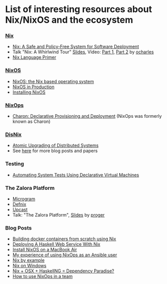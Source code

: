 # List of interesting resources about Nix/NixOS and the ecosystem

### [Nix](http://nixos.org/nix/about.html)
* [Nix: A Safe and Policy-Free System for Software Deployment](http://nixos.org/~eelco/pubs/nspfssd-lisa2004-final.pdf)
* Talk "Nix: A Whirlwind Tour" [Slides](https://ocharles.org.uk/nix-a-whirlwind-tour.pdf),
  Video: [Part 1](https://www.youtube.com/watch?v=pxRSgjPyvqQ), [Part 2](https://www.youtube.com/watch?v=0JKdPu9S-To)
  by [ocharles](https://github.com/ocharles)
* [Nix Language Primer](http://www.binaryphile.com/nix/2018/07/22/nix-language-primer.html)


### [NixOS](http://nixos.org/nixos/about.html)
* [NixOS: the Nix based operating system](http://nixos.org/docs/SCR-2005-091.pdf)
* [NixOS in Production](http://www.haskellforall.com/2018/08/nixos-in-production.html)
* [Installing NixOS](https://qfpl.io/posts/installing-nixos/)

### [NixOps](http://nixos.org/nixops/)
* [Charon: Declarative Provisioning and Deployment](http://nixos.org/~eelco/pubs/charon-releng2013-final.pdf) (NixOps was formerly known as Charon)

### [DisNix](http://nixos.org/disnix/)
* [Atomic Upgrading of Distributed Systems](http://nixos.org/~eelco/pubs/atomic-hotswup2008-final.pdf)
* See [here](https://nixos.org/disnix/docs.html) for more blog posts and papers

### Testing
* [Automating System Tests Using Declarative Virtual Machines](http://nixos.org/~eelco/pubs/decvms-issre2010-final.pdf)

### The Zalora Platform
* [Microgram](https://github.com/zalora/microgram)
* [Defnix](https://github.com/zalora/defnix)
* [Upcast](https://github.com/zalora/upcast)
* Talk: "The Zalora Platform", [Slides](https://speakerdeck.com/proger/the-zalora-platform) by [proger](https://github.com/proger)

### Blog Posts

* [Building docker containers from scratch using Nix](http://datakurre.pandala.org/2015/07/building-docker-containers-from-scratch.html)
* [Deploying A Haskell Web Service With Nix](http://jezenthomas.com/deploying-a-haskell-web-service-with-nix/)
* [Install NixOS on a MacBook Air](https://robots.thoughtbot.com/install-linux-on-a-macbook-air)
* [My experience of using NixOps as an Ansible user](https://blog.wearewizards.io/my-experience-of-using-nixops-as-an-ansible-user)
* [Nix by example](https://medium.com/@MrJamesFisher/nix-by-example-a0063a1a4c55)
* [Nix on Windows](http://ternaris.com/lab/nix-on-windows.html)
* [Nix + OSX + HaskellNG = Dependency Paradise?](https://iilab.org/news/2015-03-27-nix-osx-haskellng-hakyll.html)
* [How to use NixOps in a team](https://blog.wearewizards.io/how-to-use-nixops-in-a-team)
